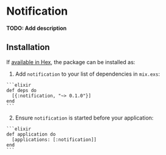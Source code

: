 # Notification

**TODO: Add description**

## Installation

If [available in Hex](https://hex.pm/docs/publish), the package can be installed as:

  1. Add `notification` to your list of dependencies in `mix.exs`:

    ```elixir
    def deps do
      [{:notification, "~> 0.1.0"}]
    end
    ```

  2. Ensure `notification` is started before your application:

    ```elixir
    def application do
      [applications: [:notification]]
    end
    ```

